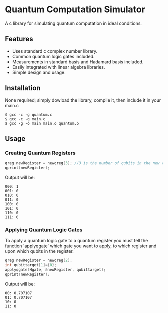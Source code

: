 # Quantum Computation Simulator

A c library for simulating quantum computation in ideal conditions.

## Features
* Uses standard c complex number library.
* Common quantum logic gates included.
* Measurements in standard basis and Hadamard basis included.
* Easily integrated with linear algebra libraries.
* Simple design and usage.

## Installation
None required; simply dowload the library, compile it, then include it in your main.c

```console
$ gcc -c -g quantum.c
$ gcc -c -g main.c
$ gcc -g -o main main.o quantum.o
```

## Usage
### Creating Quantum Registers

```c
qreg newRegister = newqreg(3); //3 is the number of qubits in the new register for a total of 2^3=8 states
qprint(newRegister);
```

Output will be:
```console
000: 1
001: 0
010: 0
011: 0
100: 0
101: 0
110: 0
111: 0
```

### Applying Quantum Logic Gates

To apply a quantum logic gate to a quantum register you must tell the function 'applyqgate' which gate you want to apply, to which register and upon which qubits in the register.

```c
qreg newRegister = newqreg(2);
int qubittarget[1]={0};
applyqgate(Hgate, &newRegister, qubittarget);
qprint(newRegister);
```

Output will be:
```console
00: 0.707107
01: 0.707107
10: 0
11: 0
```
